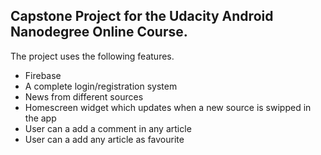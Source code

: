 ## Capstone Project for the Udacity Android Nanodegree Online Course.

The project uses the following features.

- Firebase
- A complete login/registration system
- News from different sources
- Homescreen widget which updates when a new source is swipped in the app
- User can a add a comment in any article
- User can a add any article as favourite

